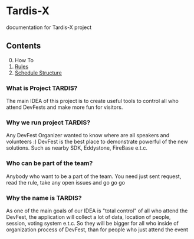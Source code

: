 # Tardis-X
documentation for Tardis-X project

## Contents
0. How To
  0. [Rules](how-to/rules.md)
1. [Schedule Structure](schedule/structure.md)

### What is Project TARDIS?

The main IDEA of this project is to create useful tools to control all who attend DevFests and make more fun for visitors.

### Why we run project TARDIS?

Any DevFest Organizer wanted to know where are all speakers and volunteers :)
DevFest is the best place to demonstrate powerful of the new solutions. Such as nearby SDK, Eddystone, FireBase e.t.c.

### Who can be part of the team?

Anybody who want to be a part of the team. You need just sent request, read the rule, take any open issues and go go go

### Why the name is TARDIS?

As one of the main goals of our IDEA is "total control" of all who attend the DevFest, the application will collect a lot of data, location of people, session, voting system e.t.c. So they will be bigger for all who inside of organization process of DevFest, than for people who just attend the event
